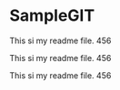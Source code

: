 # SampleGIT
This si my readme file. 456

This si my readme file. 456

This si my readme file. 456


